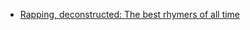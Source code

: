 - [Rapping, deconstructed: The best rhymers of all time](https://www.youtube.com/watch?v=QWveXdj6oZU)

